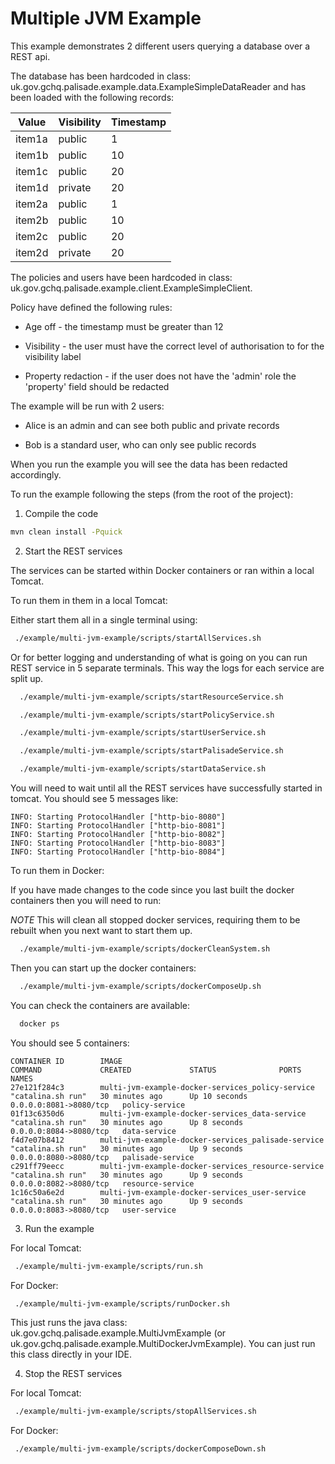 # Multiple JVM Example

This example demonstrates 2 different users querying a database over a REST api. 

The database has been hardcoded in class: uk.gov.gchq.palisade.example.data.ExampleSimpleDataReader and has been loaded with the following records:

| Value         | Visibility           | Timestamp  |
| ------------- | -------------------- | ---------- |
|  item1a       |   public             | 1          |
|  item1b       |   public             | 10         |
|  item1c       |   public             | 20         |
|  item1d       |   private            | 20         |
|  item2a       |   public             | 1          |
|  item2b       |   public             | 10         |
|  item2c       |   public             | 20         |
|  item2d       |   private            | 20         |


The policies and users have been hardcoded in class: uk.gov.gchq.palisade.example.client.ExampleSimpleClient.

Policy have defined the following rules:

- Age off - the timestamp must be greater than 12

- Visibility - the user must have the correct level of authorisation to for the visibility label

- Property redaction - if the user does not have the 'admin' role the 'property' field should be redacted
  
The example will be run with 2 users:

- Alice is an admin and can see both public and private records

- Bob is a standard user, who can only see public records

When you run the example you will see the data has been redacted accordingly.

To run the example following the steps (from the root of the project):

1. Compile the code
```bash
mvn clean install -Pquick
```

2. Start the REST services

The services can be started within Docker containers or ran within a local Tomcat.

To run them in them in a local Tomcat:

Either start them all in a single terminal using:
```bash
 ./example/multi-jvm-example/scripts/startAllServices.sh
```
 Or for better logging and understanding of what is going on you can 
 run REST service in 5 separate terminals. This way the logs for each 
 service are split up.
```bash
  ./example/multi-jvm-example/scripts/startResourceService.sh
```
```bash
  ./example/multi-jvm-example/scripts/startPolicyService.sh
```
```bash
  ./example/multi-jvm-example/scripts/startUserService.sh
```
```bash
  ./example/multi-jvm-example/scripts/startPalisadeService.sh
```
```bash
  ./example/multi-jvm-example/scripts/startDataService.sh
```
You will need to wait until all the REST services have successfully started in tomcat. 
You should see 5 messages like:
```
INFO: Starting ProtocolHandler ["http-bio-8080"]
INFO: Starting ProtocolHandler ["http-bio-8081"]
INFO: Starting ProtocolHandler ["http-bio-8082"]
INFO: Starting ProtocolHandler ["http-bio-8083"]
INFO: Starting ProtocolHandler ["http-bio-8084"]
```

To run them in Docker:

If you have made changes to the code since you last built the docker containers then you will need to run:

*NOTE* This will clean all stopped docker services, requiring them to be rebuilt when you next want to start them up. 
```bash
  ./example/multi-jvm-example/scripts/dockerCleanSystem.sh
```

Then you can start up the docker containers:
```bash
  ./example/multi-jvm-example/scripts/dockerComposeUp.sh
```

You can check the containers are available:

```bash
  docker ps
```

You should see 5 containers:

```
CONTAINER ID        IMAGE                                                COMMAND             CREATED             STATUS              PORTS                    NAMES
27e121f284c3        multi-jvm-example-docker-services_policy-service     "catalina.sh run"   30 minutes ago      Up 10 seconds       0.0.0.0:8081->8080/tcp   policy-service
01f13c6350d6        multi-jvm-example-docker-services_data-service       "catalina.sh run"   30 minutes ago      Up 8 seconds        0.0.0.0:8084->8080/tcp   data-service
f4d7e07b8412        multi-jvm-example-docker-services_palisade-service   "catalina.sh run"   30 minutes ago      Up 9 seconds        0.0.0.0:8080->8080/tcp   palisade-service
c291ff79eecc        multi-jvm-example-docker-services_resource-service   "catalina.sh run"   30 minutes ago      Up 9 seconds        0.0.0.0:8082->8080/tcp   resource-service
1c16c50a6e2d        multi-jvm-example-docker-services_user-service       "catalina.sh run"   30 minutes ago      Up 9 seconds        0.0.0.0:8083->8080/tcp   user-service
```

3. Run the example

For local Tomcat:

```bash
 ./example/multi-jvm-example/scripts/run.sh
```

For Docker:

```bash
 ./example/multi-jvm-example/scripts/runDocker.sh
```


This just runs the java class: uk.gov.gchq.palisade.example.MultiJvmExample (or uk.gov.gchq.palisade.example.MultiDockerJvmExample). You can just run this class directly in your IDE.

4. Stop the REST services

For local Tomcat:

```bash
 ./example/multi-jvm-example/scripts/stopAllServices.sh
```

For Docker:

```bash
 ./example/multi-jvm-example/scripts/dockerComposeDown.sh
```
